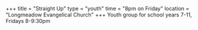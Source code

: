 +++
title = "Straight Up"
type = "youth"
time = "8pm on Friday"
location = "Longmeadow Evangelical Church"
+++
Youth group for school years 7-11, Fridays 8-9:30pm
